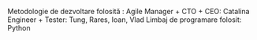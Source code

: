Metodologie de dezvoltare folosită : Agile
Manager + CTO + CEO: Catalina 
Engineer + Tester: Tung, Rares, Ioan, Vlad
Limbaj de programare folosit: Python
